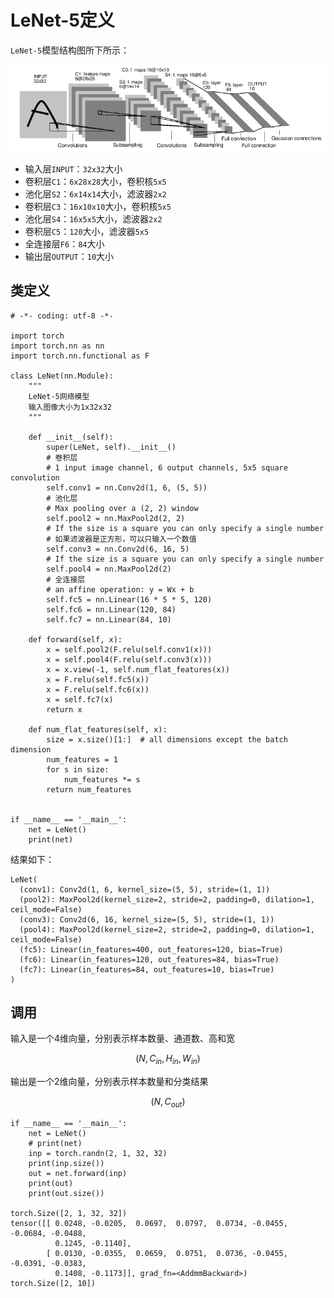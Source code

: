 
# LeNet-5定义

`LeNet-5`模型结构图所下所示：

![](./imgs/mnist.png)

* 输入层`INPUT`：`32x32`大小
* 卷积层`C1`：`6x28x28`大小，卷积核`5x5`
* 池化层`S2`：`6x14x14`大小，滤波器`2x2`
* 卷积层`C3`：`16x10x10`大小，卷积核`5x5`
* 池化层`S4`：`16x5x5`大小，滤波器`2x2`
* 卷积层`C5`：`120`大小，滤波器`5x5`
* 全连接层`F6`：`84`大小
* 输出层`OUTPUT`：`10`大小

## 类定义

```
# -*- coding: utf-8 -*-

import torch
import torch.nn as nn
import torch.nn.functional as F

class LeNet(nn.Module):
    """
    LeNet-5网络模型
    输入图像大小为1x32x32
    """

    def __init__(self):
        super(LeNet, self).__init__()
        # 卷积层
        # 1 input image channel, 6 output channels, 5x5 square convolution
        self.conv1 = nn.Conv2d(1, 6, (5, 5))
        # 池化层
        # Max pooling over a (2, 2) window
        self.pool2 = nn.MaxPool2d(2, 2)
        # If the size is a square you can only specify a single number
        # 如果滤波器是正方形，可以只输入一个数值
        self.conv3 = nn.Conv2d(6, 16, 5)
        # If the size is a square you can only specify a single number
        self.pool4 = nn.MaxPool2d(2)
        # 全连接层
        # an affine operation: y = Wx + b
        self.fc5 = nn.Linear(16 * 5 * 5, 120)
        self.fc6 = nn.Linear(120, 84)
        self.fc7 = nn.Linear(84, 10)

    def forward(self, x):
        x = self.pool2(F.relu(self.conv1(x)))
        x = self.pool4(F.relu(self.conv3(x)))
        x = x.view(-1, self.num_flat_features(x))
        x = F.relu(self.fc5(x))
        x = F.relu(self.fc6(x))
        x = self.fc7(x)
        return x

    def num_flat_features(self, x):
        size = x.size()[1:]  # all dimensions except the batch dimension
        num_features = 1
        for s in size:
            num_features *= s
        return num_features


if __name__ == '__main__':
    net = LeNet()
    print(net)
```

结果如下：

```
LeNet(
  (conv1): Conv2d(1, 6, kernel_size=(5, 5), stride=(1, 1))
  (pool2): MaxPool2d(kernel_size=2, stride=2, padding=0, dilation=1, ceil_mode=False)
  (conv3): Conv2d(6, 16, kernel_size=(5, 5), stride=(1, 1))
  (pool4): MaxPool2d(kernel_size=2, stride=2, padding=0, dilation=1, ceil_mode=False)
  (fc5): Linear(in_features=400, out_features=120, bias=True)
  (fc6): Linear(in_features=120, out_features=84, bias=True)
  (fc7): Linear(in_features=84, out_features=10, bias=True)
)
```

## 调用

输入是一个4维向量，分别表示样本数量、通道数、高和宽

$$\left(N, C_{i n}, H_{i n}, W_{i n}\right)$$

输出是一个2维向量，分别表示样本数量和分类结果

$$ 
\left(N, C_{o u t}\right)
 $$

```
if __name__ == '__main__':
    net = LeNet()
    # print(net)
    inp = torch.randn(2, 1, 32, 32)
    print(inp.size())
    out = net.forward(inp)
    print(out)
    print(out.size())

torch.Size([2, 1, 32, 32])
tensor([[ 0.0248, -0.0205,  0.0697,  0.0797,  0.0734, -0.0455, -0.0684, -0.0488,
          0.1245, -0.1140],
        [ 0.0130, -0.0355,  0.0659,  0.0751,  0.0736, -0.0455, -0.0391, -0.0383,
          0.1408, -0.1173]], grad_fn=<AddmmBackward>)
torch.Size([2, 10])
```




